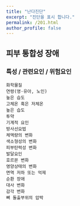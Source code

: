 ```yaml
---
title: "난다진단"
excerpt: "진단을 표시 합니다."
permalink: /201.html
author_profile: false
---
```

## 피부 통합성 장애



### 특성 / 관련요인 / 위험요인

>   

    화학물질
    연령(영·유아, 노인)
    높은 습도
    고체온 혹은 저체온
    높은 습도
    투약
    기계적 요인
    방사선요법
    체액량의 변화
    색소형성의 변화
    피부탄력성 변화
    발달요인
    호르몬 변화
    영양상태의 변화
    면역 저하 또는 억제
    순환 장애
    대사 변화
    감각 변화
    뼈 돌출부위의 압박
